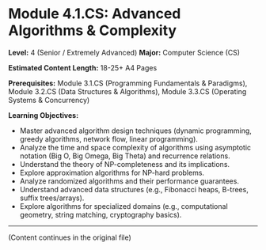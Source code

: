 # Module 4.1.CS: Advanced Algorithms & Complexity

**Level:** 4 (Senior / Extremely Advanced)
**Major:** Computer Science (CS)

**Estimated Content Length:** 18-25+ A4 Pages

**Prerequisites:** Module 3.1.CS (Programming Fundamentals & Paradigms), Module 3.2.CS (Data Structures & Algorithms), Module 3.3.CS (Operating Systems & Concurrency)

**Learning Objectives:**
*   Master advanced algorithm design techniques (dynamic programming, greedy algorithms, network flow, linear programming).
*   Analyze the time and space complexity of algorithms using asymptotic notation (Big O, Big Omega, Big Theta) and recurrence relations.
*   Understand the theory of NP-completeness and its implications.
*   Explore approximation algorithms for NP-hard problems.
*   Analyze randomized algorithms and their performance guarantees.
*   Understand advanced data structures (e.g., Fibonacci heaps, B-trees, suffix trees/arrays).
*   Explore algorithms for specialized domains (e.g., computational geometry, string matching, cryptography basics).

---
(Content continues in the original file)